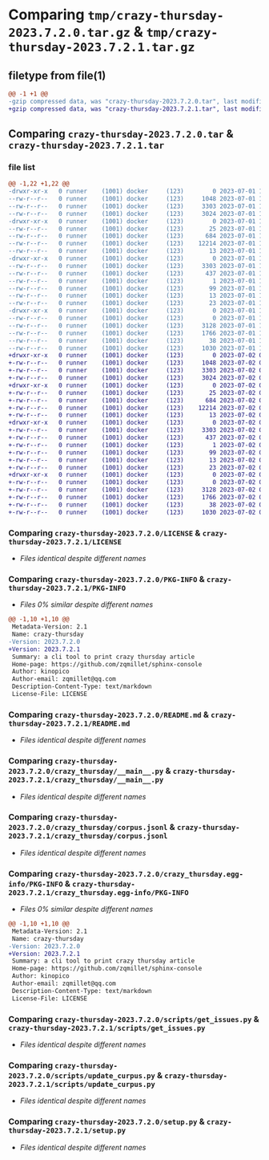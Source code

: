# Comparing `tmp/crazy-thursday-2023.7.2.0.tar.gz` & `tmp/crazy-thursday-2023.7.2.1.tar.gz`

## filetype from file(1)

```diff
@@ -1 +1 @@
-gzip compressed data, was "crazy-thursday-2023.7.2.0.tar", last modified: Sat Jul  1 17:29:43 2023, max compression
+gzip compressed data, was "crazy-thursday-2023.7.2.1.tar", last modified: Sun Jul  2 05:30:17 2023, max compression
```

## Comparing `crazy-thursday-2023.7.2.0.tar` & `crazy-thursday-2023.7.2.1.tar`

### file list

```diff
@@ -1,22 +1,22 @@
-drwxr-xr-x   0 runner    (1001) docker     (123)        0 2023-07-01 17:29:43.133499 crazy-thursday-2023.7.2.0/
--rw-r--r--   0 runner    (1001) docker     (123)     1048 2023-07-01 17:29:25.000000 crazy-thursday-2023.7.2.0/LICENSE
--rw-r--r--   0 runner    (1001) docker     (123)     3303 2023-07-01 17:29:43.133499 crazy-thursday-2023.7.2.0/PKG-INFO
--rw-r--r--   0 runner    (1001) docker     (123)     3024 2023-07-01 17:29:25.000000 crazy-thursday-2023.7.2.0/README.md
-drwxr-xr-x   0 runner    (1001) docker     (123)        0 2023-07-01 17:29:43.133499 crazy-thursday-2023.7.2.0/crazy_thursday/
--rw-r--r--   0 runner    (1001) docker     (123)       25 2023-07-01 17:29:32.000000 crazy-thursday-2023.7.2.0/crazy_thursday/__init__.py
--rw-r--r--   0 runner    (1001) docker     (123)      684 2023-07-01 17:29:25.000000 crazy-thursday-2023.7.2.0/crazy_thursday/__main__.py
--rw-r--r--   0 runner    (1001) docker     (123)    12214 2023-07-01 17:29:32.000000 crazy-thursday-2023.7.2.0/crazy_thursday/corpus.jsonl
--rw-r--r--   0 runner    (1001) docker     (123)       13 2023-07-01 17:29:25.000000 crazy-thursday-2023.7.2.0/crazy_thursday/requirements.txt
-drwxr-xr-x   0 runner    (1001) docker     (123)        0 2023-07-01 17:29:43.133499 crazy-thursday-2023.7.2.0/crazy_thursday.egg-info/
--rw-r--r--   0 runner    (1001) docker     (123)     3303 2023-07-01 17:29:43.000000 crazy-thursday-2023.7.2.0/crazy_thursday.egg-info/PKG-INFO
--rw-r--r--   0 runner    (1001) docker     (123)      437 2023-07-01 17:29:43.000000 crazy-thursday-2023.7.2.0/crazy_thursday.egg-info/SOURCES.txt
--rw-r--r--   0 runner    (1001) docker     (123)        1 2023-07-01 17:29:43.000000 crazy-thursday-2023.7.2.0/crazy_thursday.egg-info/dependency_links.txt
--rw-r--r--   0 runner    (1001) docker     (123)       99 2023-07-01 17:29:43.000000 crazy-thursday-2023.7.2.0/crazy_thursday.egg-info/entry_points.txt
--rw-r--r--   0 runner    (1001) docker     (123)       13 2023-07-01 17:29:43.000000 crazy-thursday-2023.7.2.0/crazy_thursday.egg-info/requires.txt
--rw-r--r--   0 runner    (1001) docker     (123)       23 2023-07-01 17:29:43.000000 crazy-thursday-2023.7.2.0/crazy_thursday.egg-info/top_level.txt
-drwxr-xr-x   0 runner    (1001) docker     (123)        0 2023-07-01 17:29:43.133499 crazy-thursday-2023.7.2.0/scripts/
--rw-r--r--   0 runner    (1001) docker     (123)        0 2023-07-01 17:29:25.000000 crazy-thursday-2023.7.2.0/scripts/__init__.py
--rw-r--r--   0 runner    (1001) docker     (123)     3128 2023-07-01 17:29:25.000000 crazy-thursday-2023.7.2.0/scripts/get_issues.py
--rw-r--r--   0 runner    (1001) docker     (123)     1766 2023-07-01 17:29:25.000000 crazy-thursday-2023.7.2.0/scripts/update_curpus.py
--rw-r--r--   0 runner    (1001) docker     (123)       38 2023-07-01 17:29:43.133499 crazy-thursday-2023.7.2.0/setup.cfg
--rw-r--r--   0 runner    (1001) docker     (123)     1030 2023-07-01 17:29:25.000000 crazy-thursday-2023.7.2.0/setup.py
+drwxr-xr-x   0 runner    (1001) docker     (123)        0 2023-07-02 05:30:17.527339 crazy-thursday-2023.7.2.1/
+-rw-r--r--   0 runner    (1001) docker     (123)     1048 2023-07-02 05:30:04.000000 crazy-thursday-2023.7.2.1/LICENSE
+-rw-r--r--   0 runner    (1001) docker     (123)     3303 2023-07-02 05:30:17.527339 crazy-thursday-2023.7.2.1/PKG-INFO
+-rw-r--r--   0 runner    (1001) docker     (123)     3024 2023-07-02 05:30:04.000000 crazy-thursday-2023.7.2.1/README.md
+drwxr-xr-x   0 runner    (1001) docker     (123)        0 2023-07-02 05:30:17.523339 crazy-thursday-2023.7.2.1/crazy_thursday/
+-rw-r--r--   0 runner    (1001) docker     (123)       25 2023-07-02 05:30:09.000000 crazy-thursday-2023.7.2.1/crazy_thursday/__init__.py
+-rw-r--r--   0 runner    (1001) docker     (123)      684 2023-07-02 05:30:04.000000 crazy-thursday-2023.7.2.1/crazy_thursday/__main__.py
+-rw-r--r--   0 runner    (1001) docker     (123)    12214 2023-07-02 05:30:09.000000 crazy-thursday-2023.7.2.1/crazy_thursday/corpus.jsonl
+-rw-r--r--   0 runner    (1001) docker     (123)       13 2023-07-02 05:30:04.000000 crazy-thursday-2023.7.2.1/crazy_thursday/requirements.txt
+drwxr-xr-x   0 runner    (1001) docker     (123)        0 2023-07-02 05:30:17.527339 crazy-thursday-2023.7.2.1/crazy_thursday.egg-info/
+-rw-r--r--   0 runner    (1001) docker     (123)     3303 2023-07-02 05:30:17.000000 crazy-thursday-2023.7.2.1/crazy_thursday.egg-info/PKG-INFO
+-rw-r--r--   0 runner    (1001) docker     (123)      437 2023-07-02 05:30:17.000000 crazy-thursday-2023.7.2.1/crazy_thursday.egg-info/SOURCES.txt
+-rw-r--r--   0 runner    (1001) docker     (123)        1 2023-07-02 05:30:17.000000 crazy-thursday-2023.7.2.1/crazy_thursday.egg-info/dependency_links.txt
+-rw-r--r--   0 runner    (1001) docker     (123)       99 2023-07-02 05:30:17.000000 crazy-thursday-2023.7.2.1/crazy_thursday.egg-info/entry_points.txt
+-rw-r--r--   0 runner    (1001) docker     (123)       13 2023-07-02 05:30:17.000000 crazy-thursday-2023.7.2.1/crazy_thursday.egg-info/requires.txt
+-rw-r--r--   0 runner    (1001) docker     (123)       23 2023-07-02 05:30:17.000000 crazy-thursday-2023.7.2.1/crazy_thursday.egg-info/top_level.txt
+drwxr-xr-x   0 runner    (1001) docker     (123)        0 2023-07-02 05:30:17.527339 crazy-thursday-2023.7.2.1/scripts/
+-rw-r--r--   0 runner    (1001) docker     (123)        0 2023-07-02 05:30:04.000000 crazy-thursday-2023.7.2.1/scripts/__init__.py
+-rw-r--r--   0 runner    (1001) docker     (123)     3128 2023-07-02 05:30:04.000000 crazy-thursday-2023.7.2.1/scripts/get_issues.py
+-rw-r--r--   0 runner    (1001) docker     (123)     1766 2023-07-02 05:30:04.000000 crazy-thursday-2023.7.2.1/scripts/update_curpus.py
+-rw-r--r--   0 runner    (1001) docker     (123)       38 2023-07-02 05:30:17.527339 crazy-thursday-2023.7.2.1/setup.cfg
+-rw-r--r--   0 runner    (1001) docker     (123)     1030 2023-07-02 05:30:04.000000 crazy-thursday-2023.7.2.1/setup.py
```

### Comparing `crazy-thursday-2023.7.2.0/LICENSE` & `crazy-thursday-2023.7.2.1/LICENSE`

 * *Files identical despite different names*

### Comparing `crazy-thursday-2023.7.2.0/PKG-INFO` & `crazy-thursday-2023.7.2.1/PKG-INFO`

 * *Files 0% similar despite different names*

```diff
@@ -1,10 +1,10 @@
 Metadata-Version: 2.1
 Name: crazy-thursday
-Version: 2023.7.2.0
+Version: 2023.7.2.1
 Summary: a cli tool to print crazy thursday article
 Home-page: https://github.com/zqmillet/sphinx-console
 Author: kinopico
 Author-email: zqmillet@qq.com
 Description-Content-Type: text/markdown
 License-File: LICENSE
```

### Comparing `crazy-thursday-2023.7.2.0/README.md` & `crazy-thursday-2023.7.2.1/README.md`

 * *Files identical despite different names*

### Comparing `crazy-thursday-2023.7.2.0/crazy_thursday/__main__.py` & `crazy-thursday-2023.7.2.1/crazy_thursday/__main__.py`

 * *Files identical despite different names*

### Comparing `crazy-thursday-2023.7.2.0/crazy_thursday/corpus.jsonl` & `crazy-thursday-2023.7.2.1/crazy_thursday/corpus.jsonl`

 * *Files identical despite different names*

### Comparing `crazy-thursday-2023.7.2.0/crazy_thursday.egg-info/PKG-INFO` & `crazy-thursday-2023.7.2.1/crazy_thursday.egg-info/PKG-INFO`

 * *Files 0% similar despite different names*

```diff
@@ -1,10 +1,10 @@
 Metadata-Version: 2.1
 Name: crazy-thursday
-Version: 2023.7.2.0
+Version: 2023.7.2.1
 Summary: a cli tool to print crazy thursday article
 Home-page: https://github.com/zqmillet/sphinx-console
 Author: kinopico
 Author-email: zqmillet@qq.com
 Description-Content-Type: text/markdown
 License-File: LICENSE
```

### Comparing `crazy-thursday-2023.7.2.0/scripts/get_issues.py` & `crazy-thursday-2023.7.2.1/scripts/get_issues.py`

 * *Files identical despite different names*

### Comparing `crazy-thursday-2023.7.2.0/scripts/update_curpus.py` & `crazy-thursday-2023.7.2.1/scripts/update_curpus.py`

 * *Files identical despite different names*

### Comparing `crazy-thursday-2023.7.2.0/setup.py` & `crazy-thursday-2023.7.2.1/setup.py`

 * *Files identical despite different names*

